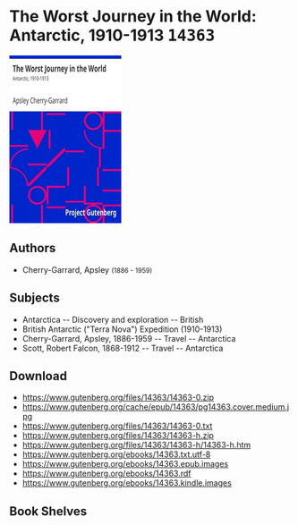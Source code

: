 # The Worst Journey in the World: Antarctic, 1910-1913 <kbd>14363</kbd>

![](./cover.medium.jpg "")

## Authors


 - Cherry-Garrard, Apsley <small>(1886 - 1959)</small>

## Subjects


 - Antarctica -- Discovery and exploration -- British
 - British Antarctic ("Terra Nova") Expedition (1910-1913)
 - Cherry-Garrard, Apsley, 1886-1959 -- Travel -- Antarctica
 - Scott, Robert Falcon, 1868-1912 -- Travel -- Antarctica

## Download


 - https://www.gutenberg.org/files/14363/14363-0.zip
 - https://www.gutenberg.org/cache/epub/14363/pg14363.cover.medium.jpg
 - https://www.gutenberg.org/files/14363/14363-0.txt
 - https://www.gutenberg.org/files/14363/14363-h.zip
 - https://www.gutenberg.org/files/14363/14363-h/14363-h.htm
 - https://www.gutenberg.org/ebooks/14363.txt.utf-8
 - https://www.gutenberg.org/ebooks/14363.epub.images
 - https://www.gutenberg.org/ebooks/14363.rdf
 - https://www.gutenberg.org/ebooks/14363.kindle.images

## Book Shelves


